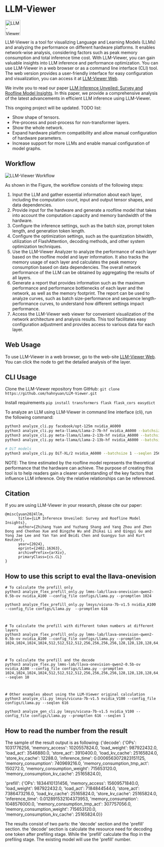 # LLM-Viewer

<img src="figs/eye.png" alt="LLM-Viewer" width="50"/>


LLM-Viewer is a tool for visualizing Language and Learning Models (LLMs) and analyzing the performance on different hardware platforms. It enables network-wise analysis, considering factors such as peak memory consumption and total inference time cost. With LLM-Viewer, you can gain valuable insights into LLM inference and performance optimization.
You can use LLM-Viewer in a web browser or as a command line interface (CLI) tool. The web version provides a user-friendly interface for easy configuration and visualization, you can access it at [LLM-Viewer Web](http://llm-viewer.com).

We invite you to read our paper [LLM Inference Unveiled: Survey and Roofline Model Insights](https://arxiv.org/pdf/2402.16363.pdf).
In this paper, we provide a comprehensive analysis of the latest advancements in efficient LLM inference using LLM-Viewer. 

This ongoing project will be updated. TODO list:
- Show shape of tensors.
- Pre-process and post-process for non-transformer layers.
- Show the whole network.
- Expand hardware platform compatibility and allow manual configuration of hardware parameters.
- Increase support for more LLMs and enable manual configuration of model graphs.

## Workflow

![LLM-Viewer Workflow](figs/workflow.svg)

As shown in the Figure, the workflow consists of the following steps:

1. Input the LLM and gather essential information about each layer, including the computation count, input and output tensor shapes, and data dependencies.
2. Provide input for the hardware and generate a roofline model that takes into account the computation capacity and memory bandwidth of the hardware.
3. Configure the inference settings, such as the batch size, prompt token length, and generation token length.
4. Configure the optimization settings, such as the quantization bitwidth, utilization of FlashAttention, decoding methods, and other system optimization techniques.
5. Use the LLM-Viewer Analyzer to analyze the performance of each layer based on the roofline model and layer information. It also tracks the memory usage of each layer and calculates the peak memory consumption based on data dependencies. The overall network performance of the LLM can be obtained by aggregating the results of all layers.
6. Generate a report that provides information such as the maximum performance and performance bottlenecks of each layer and the network, as well as the memory footprint. The report can be used to analyze curves, such as batch size-performance and sequence length-performance curves, to understand how different settings impact performance.
7. Access the LLM-Viewer web viewer for convenient visualization of the network architecture and analysis results. This tool facilitates easy configuration adjustment and provides access to various data for each layer.

## Web Usage

To use LLM-Viewer in a web browser, go to the web-site [LLM-Viewer Web](http://llm-viewer.com).
You can click the node to get the detailed analysis of the layer.

## CLI Usage

Clone the LLM-Viewer repository from GitHub: 
```git clone https://github.com/hahnyuan/LLM-Viewer.git   ```

Install requirements
```pip install transformers flask flask_cors easydict```

To analyze an LLM using LLM-Viewer in command line interface (cli), run the following command:

```bash
python3 analyze_cli.py facebook/opt-125m nvidia_A6000
python3 analyze_cli.py meta-llama/Llama-2-7b-hf nvidia_A6000 --batchsize 1 --seqlen 2048
python3 analyze_cli.py meta-llama/Llama-2-13b-hf nvidia_A6000 --batchsize 16 --seqlen 2048
python3 analyze_cli.py meta-llama/Llama-2-13b-hf nvidia_A6000 --batchsize 1 --seqlen 8192

# DiT models
python3 analyze_cli.py DiT-XL/2 nvidia_A6000 --batchsize 1 --seqlen 256 --source DiT
```

NOTE: The time estimated by the roofline model represents the theoretical performance that the hardware can achieve. 
The purpose of creating this tool is to help readers gain a clearer understanding of the key factors that influence LLM inference. 
Only the relative relationships can be referenced. 

## Citation

If you are using LLM-Viewer in your research, please cite our paper:

```
@misc{yuan2024llm,
      title={LLM Inference Unveiled: Survey and Roofline Model Insights}, 
      author={Zhihang Yuan and Yuzhang Shang and Yang Zhou and Zhen Dong and Chenhao Xue and Bingzhe Wu and Zhikai Li and Qingyi Gu and Yong Jae Lee and Yan Yan and Beidi Chen and Guangyu Sun and Kurt Keutzer},
      year={2024},
      eprint={2402.16363},
      archivePrefix={arXiv},
      primaryClass={cs.CL}
}
```

## How to use this script to eval the llava-onevision
```
# To calculate the prefill only
python3 analyze_flex_prefill_only.py lmms-lab/llava-onevision-qwen2-0.5b-ov nvidia_A100 --config_file configs/Llama.py --promptlen 1024

python3 analyze_flex_prefill_only.py lmsys/vicuna-7b-v1.5 nvidia_A100 --config_file configs/Llama.py  --promptlen 616



# To calculate the prefill with different token numbers at different layers
python3 analyze_flex_prefill_only.py lmms-lab/llava-onevision-qwen2-0.5b-ov nvidia_A100 --config_file configs/Llama.py --promptlen 1024,1024,1024,1024,512,512,512,512,256,256,256,256,128,128,128,128,64,64,64,64,32,32,32,32



# To calculate the prefill and the decode
python3 analyze_flex.py lmms-lab/llava-onevision-qwen2-0.5b-ov nvidia_A100 --config_file configs/Llama.py --promptlen 1024,1024,1024,1024,512,512,512,512,256,256,256,256,128,128,128,128,64,64,64,64,32,32,32,32 --seqlen 10



# Other examples about using the LLM-Viewer original calculation
python3 analyze_cli.py lmsys/vicuna-7b-v1.5 nvidia_V100 --config_file configs/Llama.py --seqlen 616

python3 analyze_gen_cli.py lmsys/vicuna-7b-v1.5 nvidia_V100 --config_file configs/Llama.py --promptlen 616 --seqlen 1
```

##  How to read the number from the result 
The sample of the result output is as following:
{'decode': {'OPs': 1031776256, 'memory_access': 1020557824.0, 'load_weight': 987922432.0, 'load_act': 3546880.0, 'store_act': 3910400.0, 'load_kv_cache': 25165824.0, 'store_kv_cache': 12288.0, 'inference_time': 0.0006563072823151125, 'memory_consumption': 740969216.0, 'memory_consumption_tmp_act': 150272.0, 'memory_consumption_weight': 715653120.0, 'memory_consumption_kv_cache': 25165824.0}, 

'prefill': {'OPs': 1834410131456, 'memory_access': 15609571840.0, 'load_weight': 987922432.0, 'load_act': 7184844544.0, 'store_act': 7386473216.0, 'load_kv_cache': 25165824.0, 'store_kv_cache': 25165824.0, 'inference_time': 0.012891532104373953, 'memory_consumption': 1048576000.0, 'memory_consumption_tmp_act': 307757056.0, 'memory_consumption_weight': 715653120.0, 'memory_consumption_kv_cache': 25165824.0}}

The results consist of two parts: the 'decode' section and the 'prefill' section.
the 'decode' section is calculate the resource need for decoding one token after prefiling stage. While the 'prefill' calculate the flop in the prefiling stage. The existing model will use the 'prefill' number.